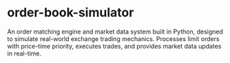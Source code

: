 # order-book-simulator
An order matching engine and market data system built in Python, designed to simulate real-world exchange trading mechanics. Processes limit orders with price-time priority, executes trades, and provides market data updates in real-time.
